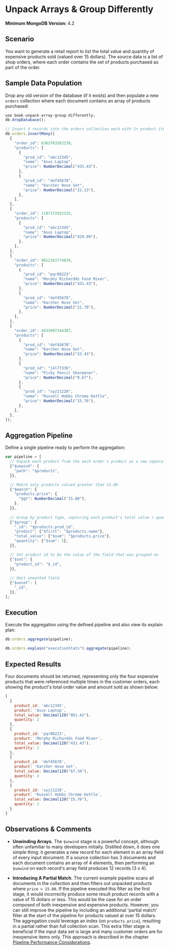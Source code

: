 # Unpack Arrays & Group Differently

__Minimum MongoDB Version:__ 4.2


## Scenario

You want to generate a retail report to list the total value and quantity of expensive products sold (valued over 15 dollars). The source data is a list of shop orders, where each order contains the set of products purchased as part of the order.


## Sample Data Population

Drop any old version of the database (if it exists) and then populate a new `orders` collection where each document contains an array of products purchased:

```javascript
use book-unpack-array-group-differently;
db.dropDatabase();

// Insert 4 records into the orders collection each with 1+ product items
db.orders.insertMany([
  {
    "order_id": 6363763262239,
    "products": [
      {
        "prod_id": "abc12345",
        "name": "Asus Laptop",
        "price": NumberDecimal("431.43"),
      },
      {
        "prod_id": "def45678",
        "name": "Karcher Hose Set",
        "price": NumberDecimal("22.13"),
      },
    ],
  },
  {
    "order_id": 1197372932325,
    "products": [
      {
        "prod_id": "abc12345",
        "name": "Asus Laptop",
        "price": NumberDecimal("429.99"),
      },
    ],
  },
  {
    "order_id": 9812343774839,
    "products": [
      {
        "prod_id": "pqr88223",
        "name": "Morphy Richardds Food Mixer",
        "price": NumberDecimal("431.43"),
      },
      {
        "prod_id": "def45678",
        "name": "Karcher Hose Set",
        "price": NumberDecimal("21.78"),
      },
    ],
  },
  {
    "order_id": 4433997244387,
    "products": [
      {
        "prod_id": "def45678",
        "name": "Karcher Hose Set",
        "price": NumberDecimal("23.43"),
      },
      {
        "prod_id": "jkl77336",
        "name": "Picky Pencil Sharpener",
        "price": NumberDecimal("0.67"),
      },
      {
        "prod_id": "xyz11228",
        "name": "Russell Hobbs Chrome Kettle",
        "price": NumberDecimal("15.76"),
      },
    ],
  },
]);
```


## Aggregation Pipeline

Define a single pipeline ready to perform the aggregation:

```javascript
var pipeline = [
  // Unpack each product from the each order's product as a new separate record
  {"$unwind": {
    "path": "$products",
  }},

  // Match only products valued greater than 15.00
  {"$match": {
    "products.price": {
      "$gt": NumberDecimal("15.00"),
    },
  }},
  
  // Group by product type, capturing each product's total value + quantity
  {"$group": {
    "_id": "$products.prod_id",
    "product": {"$first": "$products.name"},
    "total_value": {"$sum": "$products.price"},
    "quantity": {"$sum": 1},
  }},

  // Set product id to be the value of the field that was grouped on
  {"$set": {
    "product_id": "$_id",
  }},
  
  // Omit unwanted field
  {"$unset": [
    "_id",
  ]},   
];
```


## Execution

Execute the aggregation using the defined pipeline and also view its explain plan:

```javascript
db.orders.aggregate(pipeline);
```

```javascript
db.orders.explain("executionStats").aggregate(pipeline);
```


## Expected Results

Four documents should be returned, representing only the four expensive products that were referenced multiple times in the customer orders, each showing the product's total order value and amount sold as shown below:

```javascript
[
  {
    product_id: 'abc12345',
    product: 'Asus Laptop',
    total_value: Decimal128("861.42"),
    quantity: 2
  },
  {
    product_id: 'pqr88223',
    product: 'Morphy Richardds Food Mixer',
    total_value: Decimal128("431.43"),
    quantity: 1
  },
  {
    product_id: 'def45678',
    product: 'Karcher Hose Set',
    total_value: Decimal128("67.34"),
    quantity: 3
  },
  {
    product_id: 'xyz11228',
    product: 'Russell Hobbs Chrome Kettle',
    total_value: Decimal128("15.76"),
    quantity: 1
  }
]
```


## Observations & Comments

 * __Unwinding Arrays.__ The `$unwind` stage is a powerful concept, although often unfamiliar to many developers initially. Distilled down, it does one simple thing: it generates a new record for each element in an array field of every input document. If a source collection has 3 documents and each document contains an array of 4 elements, then performing an `$unwind` on each record's array field produces 12 records (3 x 4).

 * __Introducing A Partial Match__. The current example pipeline scans all documents in the collection and then filters out unpacked products where `price > 15.00`. If the pipeline executed this filter as the first stage, it would incorrectly produce some result product records with a value of 15 dollars or less. This would be the case for an order composed of both inexpensive and expensive products. However, you can still improve the pipeline by including an additional 'partial match' filter at the start of the pipeline for products valued at over 15 dollars. The aggregation could leverage an index (on `products.price`), resulting in a partial rather than full collection scan. This extra filter stage is beneficial if the input data set is large and many customer orders are for inexpensive items only. This approach is described in the chapter [Pipeline Performance Considerations](../../guides/performance.md).

